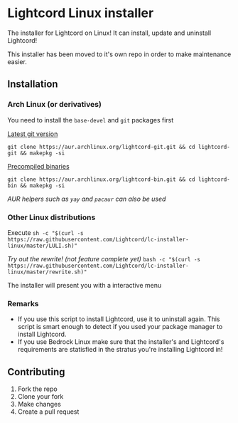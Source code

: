 # Lightcord Linux installer

The installer for Lightcord on Linux! It can install, update and uninstall Lightcord!

This installer has been moved to it's own repo in order to make maintenance easier.

## Installation

### Arch Linux (or derivatives)

You need to install the `base-devel` and `git` packages first

[Latest git version](https://aur.archlinux.org/packages/lightcord-git/)

`git clone https://aur.archlinux.org/lightcord-git.git && cd lightcord-git && makepkg -si`

[Precompiled binaries](https://aur.archlinux.org/packages/lightcord-bin/)

`git clone https://aur.archlinux.org/lightcord-bin.git && cd lightcord-bin && makepkg -si`

*AUR helpers such as `yay` and `pacaur` can also be used*

### Other Linux distributions

Execute `sh -c "$(curl -s https://raw.githubusercontent.com/Lightcord/lc-installer-linux/master/LULI.sh)"`

*Try out the rewrite! (not feature complete yet)* `bash -c "$(curl -s https://raw.githubusercontent.com/Lightcord/lc-installer-linux/master/rewrite.sh)"`

The installer will present you with a interactive menu

### Remarks

* If you use this script to install Lightcord, use it to uninstall again. This script is smart enough to detect if you used your package manager to install Lightcord.
* If you use Bedrock Linux make sure that the installer's and Lightcord's requirements are statisfied in the stratus you're installing Lightcord in!

## Contributing

1. Fork the repo
2. Clone your fork
3. Make changes
4. Create a pull request